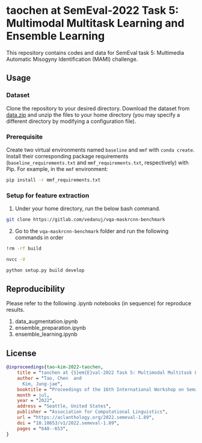 # taochen at SemEval-2022 Task 5: Multimodal Multitask Learning and Ensemble Learning

This repository contains codes and data for SemEval task 5: Multimedia Automatic Misogyny Identification (MAMI) challenge.

## Usage

### Dataset

Clone the repository to your desired directory.
Download the dataset from [data.zip](https://drive.google.com/file/d/13bK7dlWv59ubY15zjOS-LmgBWsomAiiQ/view?usp=sharing) and unzip the files to your home directory (you may specify a different directory by modifying a configuration file).

### Prerequisite

Create two virtual environments named `baseline` and `mmf` with `conda create`. Install their corresponding package requirements (`baseline_requirements.txt` and `mmf_requirements.txt`, respectively) with Pip. For example, in the `mmf` environment:

```bash
pip install -r mmf_requirements.txt
```

### Setup for feature extraction
1. Under your home directory, run the below bash command.
```bash
git clone https://gitlab.com/vedanuj/vqa-maskrcnn-benchmark
```
2. Go to the `vqa-maskrcnn-benchmark` folder and run the following commands in order
```bash
!rm -rf build
```
```bash
nvcc -V
```
```bash
python setup.py build develop
```

## Reproducibility
Please refer to the following .ipynb notebooks (in sequence) for reproduce results.
1. data_augmentation.ipynb
2. ensemble_preparation.ipynb
3. ensemble_learning.ipynb

## License

```bibtex
@inproceedings{tao-kim-2022-taochen,
    title = "taochen at {S}em{E}val-2022 Task 5: Multimodal Multitask Learning and Ensemble Learning",
    author = "Tao, Chen  and
      Kim, Jung-jae",
    booktitle = "Proceedings of the 16th International Workshop on Semantic Evaluation (SemEval-2022)",
    month = jul,
    year = "2022",
    address = "Seattle, United States",
    publisher = "Association for Computational Linguistics",
    url = "https://aclanthology.org/2022.semeval-1.89",
    doi = "10.18653/v1/2022.semeval-1.89",
    pages = "648--653",
}
```
